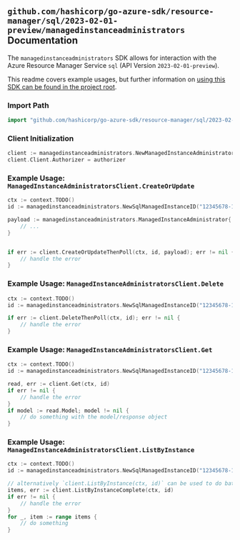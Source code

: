 
## `github.com/hashicorp/go-azure-sdk/resource-manager/sql/2023-02-01-preview/managedinstanceadministrators` Documentation

The `managedinstanceadministrators` SDK allows for interaction with the Azure Resource Manager Service `sql` (API Version `2023-02-01-preview`).

This readme covers example usages, but further information on [using this SDK can be found in the project root](https://github.com/hashicorp/go-azure-sdk/tree/main/docs).

### Import Path

```go
import "github.com/hashicorp/go-azure-sdk/resource-manager/sql/2023-02-01-preview/managedinstanceadministrators"
```


### Client Initialization

```go
client := managedinstanceadministrators.NewManagedInstanceAdministratorsClientWithBaseURI("https://management.azure.com")
client.Client.Authorizer = authorizer
```


### Example Usage: `ManagedInstanceAdministratorsClient.CreateOrUpdate`

```go
ctx := context.TODO()
id := managedinstanceadministrators.NewSqlManagedInstanceID("12345678-1234-9876-4563-123456789012", "example-resource-group", "managedInstanceValue")

payload := managedinstanceadministrators.ManagedInstanceAdministrator{
	// ...
}


if err := client.CreateOrUpdateThenPoll(ctx, id, payload); err != nil {
	// handle the error
}
```


### Example Usage: `ManagedInstanceAdministratorsClient.Delete`

```go
ctx := context.TODO()
id := managedinstanceadministrators.NewSqlManagedInstanceID("12345678-1234-9876-4563-123456789012", "example-resource-group", "managedInstanceValue")

if err := client.DeleteThenPoll(ctx, id); err != nil {
	// handle the error
}
```


### Example Usage: `ManagedInstanceAdministratorsClient.Get`

```go
ctx := context.TODO()
id := managedinstanceadministrators.NewSqlManagedInstanceID("12345678-1234-9876-4563-123456789012", "example-resource-group", "managedInstanceValue")

read, err := client.Get(ctx, id)
if err != nil {
	// handle the error
}
if model := read.Model; model != nil {
	// do something with the model/response object
}
```


### Example Usage: `ManagedInstanceAdministratorsClient.ListByInstance`

```go
ctx := context.TODO()
id := managedinstanceadministrators.NewSqlManagedInstanceID("12345678-1234-9876-4563-123456789012", "example-resource-group", "managedInstanceValue")

// alternatively `client.ListByInstance(ctx, id)` can be used to do batched pagination
items, err := client.ListByInstanceComplete(ctx, id)
if err != nil {
	// handle the error
}
for _, item := range items {
	// do something
}
```
